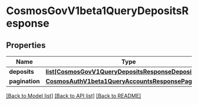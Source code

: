 # CosmosGovV1beta1QueryDepositsResponse

## Properties
Name | Type | Description | Notes
------------ | ------------- | ------------- | -------------
**deposits** | [**list[CosmosGovV1QueryDepositsResponseDeposits]**](CosmosGovV1QueryDepositsResponseDeposits.md) |  | [optional] 
**pagination** | [**CosmosAuthV1beta1QueryAccountsResponsePagination**](CosmosAuthV1beta1QueryAccountsResponsePagination.md) |  | [optional] 

[[Back to Model list]](../README.md#documentation-for-models) [[Back to API list]](../README.md#documentation-for-api-endpoints) [[Back to README]](../README.md)

